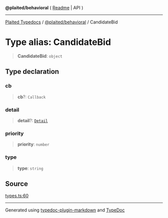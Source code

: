 **@plaited/behavioral** ( [Readme](../README.md) \| API )

***

[Plaited Typedocs](../../../modules.md) / [@plaited/behavioral](../modules.md) / CandidateBid

# Type alias: CandidateBid

> **CandidateBid**: `object`

## Type declaration

### cb

> **cb**?: `Callback`

### detail

> **detail**?: [`Detail`](Detail.md)

### priority

> **priority**: `number`

### type

> **type**: `string`

## Source

[types.ts:60](https://github.com/plaited/plaited/blob/95d1a1b/libs/behavioral/src/types.ts#L60)

***

Generated using [typedoc-plugin-markdown](https://www.npmjs.com/package/typedoc-plugin-markdown) and [TypeDoc](https://typedoc.org/)
